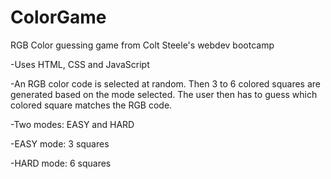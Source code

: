 # ColorGame
RGB Color guessing game from Colt Steele's webdev bootcamp

-Uses HTML, CSS and JavaScript

-An RGB color code is selected at random. Then 3 to 6 colored squares are generated based on the mode selected. The user then has to guess which colored square matches the RGB code.

-Two modes: EASY and HARD

-EASY mode: 3 squares

-HARD mode: 6 squares
